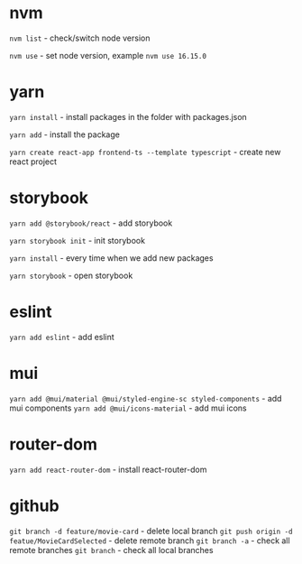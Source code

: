 # nvm 
`nvm list` - check/switch node version

`nvm use` - set node version, example `nvm use 16.15.0`

# yarn 
`yarn install` - install packages in the folder with packages.json

`yarn add` - install the package

`yarn create react-app frontend-ts --template typescript` - create new react project

# storybook

`yarn add @storybook/react` - add storybook

`yarn storybook init`  - init storybook

`yarn install` - every time when we add new packages

`yarn storybook` - open storybook

# eslint

`yarn add eslint` - add eslint


# mui
`yarn add @mui/material @mui/styled-engine-sc styled-components` - add mui components
`yarn add @mui/icons-material` - add mui icons

# router-dom
`yarn add react-router-dom` - install react-router-dom


# github

`git branch -d feature/movie-card` - delete local branch
`git push origin -d featue/MovieCardSelected` - delete remote branch
`git branch -a` - check all remote branches
`git branch` - check all local branches